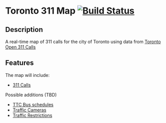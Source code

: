 Toronto 311 Map [![Build Status](https://travis-ci.org/yutongluo/Toronto_311_Map.png?branch=master)](https://travis-ci.org/yluo1993/Toronto_311_Map)
====================

## Description

A real-time map of 311 calls for the city of Toronto using data from [ Toronto Open 311 Calls](http://www1.toronto.ca/wps/portal/contentonly?vgnextoid=09127a0c38466310VgnVCM1000003dd60f89RCRD&vgnextchannel=1a66e03bb8d1e310VgnVCM10000071d60f89RCRD)

## Features

The map will include: 

* [311 Calls](http://www1.toronto.ca/wps/portal/contentonly?vgnextoid=09127a0c38466310VgnVCM1000003dd60f89RCRD&vgnextchannel=1a66e03bb8d1e310VgnVCM10000071d60f89RCRD)

Possible additions (TBD)

* [TTC Bus schedules](http://www1.toronto.ca/wps/portal/contentonly?vgnextoid=4427790e6f21d210VgnVCM1000003dd60f89RCRD&vgnextchannel=7807e03bb8d1e310VgnVCM10000071d60f89RCRD)
* [Traffic Cameras](http://www1.toronto.ca/wps/portal/contentonly?vgnextoid=9525a89f92491410VgnVCM10000071d60f89RCRD&vgnextchannel=7807e03bb8d1e310VgnVCM10000071d60f89RCRD)
* [Traffic Restrictions](http://www1.toronto.ca/wps/portal/contentonly?vgnextoid=593869c663f5b210VgnVCM1000003dd60f89RCRD&vgnextchannel=7807e03bb8d1e310VgnVCM10000071d60f89RCRD)



